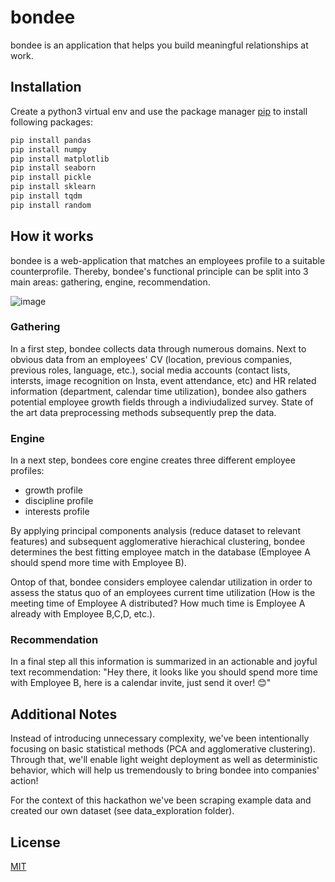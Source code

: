 # bondee

bondee is an application that helps you build meaningful relationships at work.

## Installation

Create a python3 virtual env and use the package manager [pip](https://pip.pypa.io/en/stable/) to install following packages:

```bash
pip install pandas
pip install numpy
pip install matplotlib
pip install seaborn
pip install pickle
pip install sklearn
pip install tqdm
pip install random
```

## How it works

bondee is a web-application that matches an employees profile to a suitable counterprofile. Thereby, bondee's functional principle can be split into 3 main areas: gathering, engine, recommendation. 

![image](https://user-images.githubusercontent.com/58265021/111886590-16483a80-89cf-11eb-8c23-8bf771720a8b.png)

### Gathering 
In a first step, bondee collects data through numerous domains. Next to obvious data from an employees' CV (location, previous companies, previous roles, language, etc.), social media accounts (contact lists, intersts, image recognition on Insta, event attendance, etc) and HR related information (department, calendar time utilization), bondee also gathers potential employee growth fields through a indiviudalized survey. State of the art data preprocessing methods subsequently prep the data.


### Engine
In a next step, bondees core engine creates three different employee profiles: 
- growth profile
- discipline profile
- interests profile

By applying principal components analysis (reduce dataset to relevant features) and subsequent agglomerative hierachical clustering, bondee determines the best fitting employee match in the database (Employee A should spend more time with Employee B).

Ontop of that, bondee considers employee calendar utilization in order to assess the status quo of an employees current time utilization (How is the meeting time of Employee A distributed? How much time is Employee A already with Employee B,C,D, etc.). 

### Recommendation

In a final step all this information is summarized in an actionable and joyful text recommendation: "Hey there, it looks like you should spend more time with Employee B, here is a calendar invite, just send it over! 😊" 

## Additional Notes

Instead of introducing unnecessary complexity, we've been intentionally focusing on basic statistical methods (PCA and agglomerative clustering). Through that, we'll enable light weight deployment as well as deterministic behavior, which will help us tremendously to bring bondee into companies' action!
 
For the context of this hackathon we've been scraping example data and created our own dataset (see data_exploration folder).


## License
[MIT](https://choosealicense.com/licenses/mit/)

